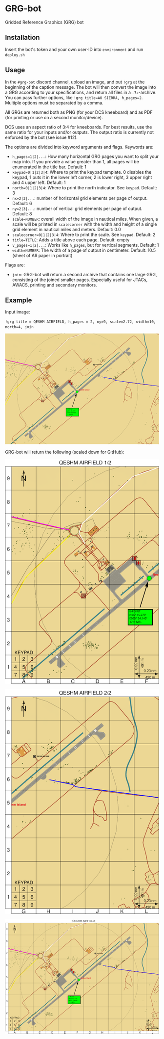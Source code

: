 <!---
GRG-bot: provide GRGs for maps via a discord bot
Copyright © 2019, 2020 132nd.Professor

This program is free software: you can redistribute it and/or modify
it under the terms of the GNU General Public License as published by
the Free Software Foundation, either version 3 of the License, or
(at your option) any later version.

This program is distributed in the hope that it will be useful,
but WITHOUT ANY WARRANTY; without even the implied warranty of
MERCHANTABILITY or FITNESS FOR A PARTICULAR PURPOSE.  See the
GNU General Public License for more details.

You should have received a copy of the GNU General Public License
along with this program.  If not, see <https://www.gnu.org/licenses/>.
-->
GRG-bot
=======
Gridded Reference Graphics (GRG) bot

Installation
------------
Insert the bot's token and your own user-ID into `environment` and run `deploy.sh`

Usage
-----
In the `#grg-bot` discord channel, upload an image, and put `!grg` at the beginning of the caption message.
The bot will then convert the image into a GRG according to your specifications, and return all files in a `.7z`-archive. 
You can pass further options, like `!grg title=AO SIERRA, h_pages=2`. 
Multiple options must be separated by a comma.

All GRGs are returned both as PNG (for your DCS kneeboard) and as PDF (for printing or use on a second monitor/device).

DCS uses an aspect ratio of 3:4 for kneeboards.
For best results, use the same ratio for your inputs and/or outputs.
The output ratio is currently not enforced by the bot (see issue #12).

The options are divided into keyword arguments and flags. 
Keywords are:
* `h_pages=1|2|...`: How many horizontal GRG pages you want to split your map into. 
If you provide a value greater than 1, all pages will be enumerated in the title bar. 
Default: 1
* `keypad=0|1|2|3|4`: Where to print the keypad template. 
0 disables the keypad, 1 puts it in the lower left corner, 2 is lower right, 3 upper right and 4 upper left. 
Default: 1
* `north=0|1|2|3|4`: Where to print the north indicator. 
See `keypad`. 
Default: 3
* `nx=2|3|...`: number of horizontal grid elements per page of output. 
Default: 6
* `ny=2|3|...`: number of vertical grid elements per page of output. 
Default: 8
* `scale=NUMBER`: overall width of the image in nautical miles. 
When given, a scale will be printed in `scalecorner` with the width and height of a single grid element in nautical miles and meters. 
Default: 0.0
* `scalecorner=0|1|2|3|4`: Where to print the scale. 
See `keypad`. 
Default: 2
* `title=TITLE`: Adds a title above each page. 
Default: empty
* `v_pages=1|2|...`: Works like `h_pages`, but for vertical segments. 
Default: 1
* `width=NUMBER`: The width of a page of output in centimeter. 
Default: 10.5 (sheet of A6 paper in portrait)

Flags are:
* `join`: GRG-bot will return a second archive that contains one large GRG, consisting of the joined smaller pages. 
Especially useful for JTACs, AWACS, printing and secondary monitors.


Example
-------
Input image:

`!grg title = QESHM AIRFIELD, h_pages = 2, ny=9, scale=2.72, width=10, north=4, join`

![Input image](doc/QESHM_airfield.png "Input image") 

GRG-bot will return the following (scaled down for GitHub):

![Output page 1](doc/grg-0.png "output page 1") 

![Output page 2](doc/grg-1.png "output page 2") 

![Output page 3](doc/grg-single.png "output page 3") 
